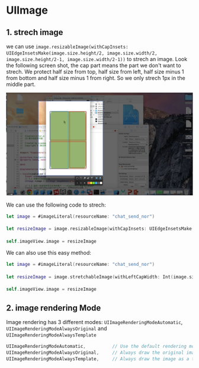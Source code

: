# UIImage

## 1. strech image

  we can use `image.resizableImage(withCapInsets: UIEdgeInsetsMake(image.size.height/2, image.size.width/2, image.size.height/2-1, image.size.width/2-1))` to strech an image. Look the following screen shot, the cap part means the part we don't want to strech. We protect half size from top, half size from left, half size minus 1 from bottom and half size minus 1 from right. So we only strech 1px in the middle part.

  ![strechTheroy](../images/UIImage/strechTheory.png)

  We can use the following code to strech:
  ```swift
  let image = #imageLiteral(resourceName: "chat_send_nor")

  let resizeImage = image.resizableImage(withCapInsets: UIEdgeInsetsMake(image.size.height/2, image.size.width/2, image.size.height/2, image.size.width/2))

  self.imageView.image = resizeImage
  ```
  We can also use this easy method:
  ```swift
  let image = #imageLiteral(resourceName: "chat_send_nor")

  let resizeImage = image.stretchableImage(withLeftCapWidth: Int(image.size.width*0.5), topCapHeight: Int(image.size.height*0.5))

  self.imageView.image = resizeImage
  ```

## 2. image rendering Mode

Image rendering has 3 different modes: `UIImageRenderingModeAutomatic`, `UIImageRenderingModeAlwaysOriginal` and `UIImageRenderingModeAlwaysTemplate`

```swift
UIImageRenderingModeAutomatic,          // Use the default rendering mode for the context where the image is used
UIImageRenderingModeAlwaysOriginal,     // Always draw the original image, without treating it as a template
UIImageRenderingModeAlwaysTemplate,     // Always draw the image as a template image, ignoring its color information
```
